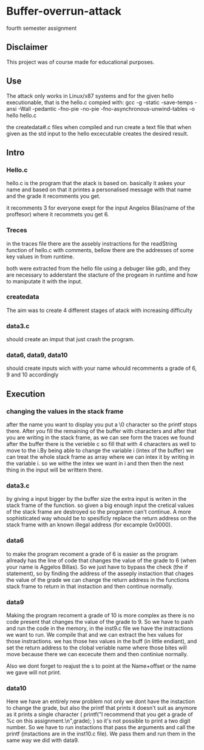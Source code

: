 # Buffer-overrun-attack
fourth semester assignment

## Disclaimer
This project was of course made for educational purposes.

## Use 
The attack only works in Linux/x87 systems and for the given hello executionable,
that is the hello.c compied with:
gcc -g -static -save-temps -ansi -Wall -pedantic -fno-pie -no-pie -fno-asynchronous-unwind-tables -o hello hello.c

the createdata#.c files when compiled and run create a text file 
that when given as the std input to the hello excecutable creates the desired result.

## Intro

### Hello.c

hello.c is the program that the atack is based on.
basically it askes your name and based on that it printes a personalised message
with that name and the grade it recomments you get.

it recomments 3 for everyone exept for the input Angelos Bilas(name of the proffesor)
where it recommets you get 6.

### Treces
in the traces file there are the assebly instractions for the readString function of hello.c
with comments, bellow there are the addresses of some key values in from runtime.

both were extracted from the hello file using a debuger like gdb, and they are necessary to adderstant the 
stacture of the progeam in runtime and how to maniputate it with the input.

### createdata
The aim was to create 4 different stages of atack with increasing difficulty

### data3.c
should create an imput that just crash the program.

### data6, data9, data10
should create inputs wich with your name whould recomments a grade of 6, 9 and 10 accordingly

## Execution

### changing the values in the stack frame
after the name you want to display you put a \0 character so the printf stops there. After you fill the remaining 
of the buffer with characters and after that you are writing in the stack frame, as we can see form the traces we found 
after the buffer there is the verieble c so fill that with 4 characters as well to move to the i.By being able to change the 
variable i (intex of the buffer) we can treat the whole stack frame as array where we can intex it by writing in the variable i.
so we withe the intex we want in i and then then the next thing in the input will be writtern there.

### data3.c
by giving a input bigger by the buffer size the extra input is writen in the stack frame of the function.
so given a big enough input the cretical values of the stack frame are destroyed so the programm can't continue.
A more sophisticated way whould be to spesificly replace the return address on the stack frame with 
an known illegal address (for excample 0x0000).

### data6
to make the program recoment a grade of 6 is easier as the program allready has the line of code 
that changes the value of the grade to 6 (when your name is Aggelos Billas). So we just have to 
bypass the check (the if statement), so by finding the address of the asseply instaction that chages the value of the grade
we can change the return address in the functions stack frame to return in that instaction and then continue normally.

### data9
Making the program recoment a grade of 10 is more complex as there is no code present that changes the value of the grade to 9.
So we have to pash and run the code in the memory, in the inst9.c file we have the instractions we want to run.
We compile that and we can extract the hex values for those instractions. we has those hex values in the buff (in little endiant),
and set the return address to the clobal veriable name where those bites will move because there we can excecute them and then continiue normally.

Also we dont forget to reajust the s to point at the Name+offset or the name we gave will not print.

### data10
Here we have an entirely new problem not only we dont have the instaction to change the grade, but also the printf that prints it doesn't suit as 
anymore as it prints a single character ( printf("I recommend that you get a grade of %c on this assignment.\n",grade); ) so it's not possible to 
print a two digit number. So we have to run instactions that pass the arguments and call the printf (instactions are in the inst10.c file).
We pass them and run them in the same way we did with data9.
